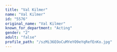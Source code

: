 ```yaml
---
title: "Val Kilmer"
name: "Val Kilmer"
id: "5576"
original_name: "Val Kilmer"
known_for_department: "Acting"
gender: "2"
adult: "false"
profile_path: "/szMi36EOoCuMYeYO9eYqRefEnKo.jpg"
---
```

